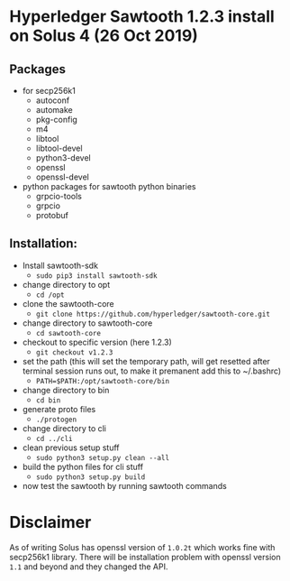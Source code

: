 # Hyperledger Sawtooth 1.2.3 install on Solus 4 (26 Oct 2019)

## Packages

- for secp256k1
    - autoconf
    - automake
    - pkg-config
    - m4
    - libtool
    - libtool-devel
    - python3-devel
    - openssl
    - openssl-devel
- python packages for sawtooth python binaries
    - grpcio-tools
    - grpcio
    - protobuf


## Installation:
- Install sawtooth-sdk
    - `sudo pip3 install sawtooth-sdk`
- change directory to opt
    - `cd /opt`
- clone the sawtooth-core
    - `git clone https://github.com/hyperledger/sawtooth-core.git`
- change directory to sawtooth-core
    - `cd sawtooth-core`
- checkout to specific version (here 1.2.3)
    - `git checkout v1.2.3`
- set the path (this will set the temporary path, will get resetted after terminal session runs out, to make it premanent add this to ~/.bashrc)
    - `PATH=$PATH:/opt/sawtooth-core/bin`
- change directory to bin
    - `cd bin`
- generate proto files
    - `./protogen`
- change directory to cli
    - `cd ../cli`
- clean previous setup stuff
    - `sudo python3 setup.py clean --all`
- build the python files for cli stuff
    - `sudo python3 setup.py build`
- now test the sawtooth by running sawtooth commands

# Disclaimer
As of writing Solus has openssl version of `1.0.2t` which works fine with secp256k1 library. There will be installation problem with openssl version `1.1` and beyond and they changed the API.
